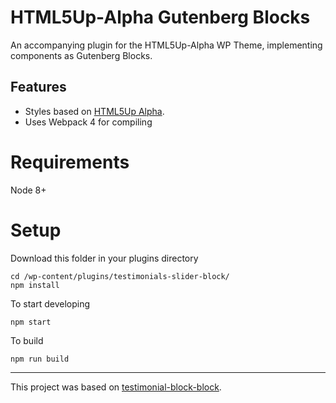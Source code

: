 # HTML5Up-Alpha Gutenberg Blocks

An accompanying plugin for the HTML5Up-Alpha WP Theme, implementing components as Gutenberg Blocks.

## Features

- Styles based on [HTML5Up Alpha](https://html5up.net/alpha).
- Uses Webpack 4 for compiling

# Requirements

Node 8+

# Setup

Download this folder in your plugins directory

```
cd /wp-content/plugins/testimonials-slider-block/
npm install
```
To start developing
```
npm start
```

To build
```
npm run build
```

---

This project was based on [testimonial-block-block](https://github.com/laccadive-io/testimonials-slider-block).

